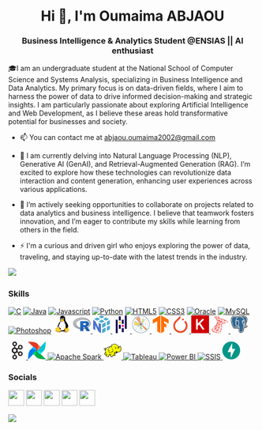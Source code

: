<h1 align="center">Hi 👋, I'm Oumaima ABJAOU</h1>
<h3 align="center"> Business Intelligence & Analytics Student @ENSIAS || AI enthusiast</h3> 

🎓I am an undergraduate student at the National School of Computer Science and Systems Analysis, specializing in Business Intelligence and Data Analytics. My primary focus is on data-driven fields, where I aim to harness the power of data to drive informed decision-making and strategic insights. I am particularly passionate about exploring Artificial Intelligence and Web Development, as I believe these areas hold transformative potential for businesses and society.


* 📫 You can contact me at <a href="mailto:(abjaou.oumaima2002@gmail.com">abjaou.oumaima2002@gmail.com</a>


* 🧠 I am currently delving into Natural Language Processing (NLP), Generative AI (GenAI), and Retrieval-Augmented Generation (RAG). I’m excited to explore how these technologies can revolutionize data interaction and content generation, enhancing user experiences across various applications.

* 🤝 I’m actively seeking opportunities to collaborate on projects related to data analytics and business intelligence. I believe that teamwork fosters innovation, and I’m eager to contribute my skills while learning from others in the field.

* ⚡ I'm a curious and driven girl who enjoys exploring the power of data, traveling, and staying up-to-date with the latest trends in the industry.

<a href="https://twitter.com/OumaimaAbj" target="_blank" rel="noreferrer"><img
src="https://img.shields.io/twitter/follow/OumaimaAbj?logo=twitter&style=for-the-badge&color=0891b2&labelColor=1c1917"
/></a>

### Skills

<p align="left">
<a href="https://docs.microsoft.com/en-us/cpp/?view=msvc-170" target="_blank" rel="noreferrer"><img src="https://raw.githubusercontent.com/danielcranney/readme-generator/main/public/icons/skills/c-colored.svg" width="36" height="36" alt="C" /></a>
<a href="https://www.oracle.com/java/" target="_blank" rel="noreferrer"><img src="https://raw.githubusercontent.com/danielcranney/readme-generator/main/public/icons/skills/java-colored.svg" width="36" height="36" alt="Java" /></a>
<a href="https://developer.mozilla.org/en-US/docs/Web/JavaScript" target="_blank" rel="noreferrer"><img src="https://raw.githubusercontent.com/danielcranney/readme-generator/main/public/icons/skills/javascript-colored.svg" width="36" height="36" alt="Javascript" /></a>
<a href="https://www.python.org/" target="_blank" rel="noreferrer"><img src="https://raw.githubusercontent.com/danielcranney/readme-generator/main/public/icons/skills/python-colored.svg" width="36" height="36" alt="Python" /></a>
<a href="https://developer.mozilla.org/en-US/docs/Glossary/HTML5" target="_blank" rel="noreferrer"><img src="https://raw.githubusercontent.com/danielcranney/readme-generator/main/public/icons/skills/html5-colored.svg" width="36" height="36" alt="HTML5" /></a>
<a href="https://www.w3.org/TR/CSS/#css" target="_blank" rel="noreferrer"><img src="https://raw.githubusercontent.com/danielcranney/readme-generator/main/public/icons/skills/css3-colored.svg" width="36" height="36" alt="CSS3" /></a>
<a href="https://www.oracle.com/uk/index.html" target="_blank" rel="noreferrer"><img src="https://raw.githubusercontent.com/danielcranney/readme-generator/main/public/icons/skills/oracle-colored.svg" width="36" height="36" alt="Oracle" /></a>
<a href="https://www.mysql.com/" target="_blank" rel="noreferrer"><img src="https://raw.githubusercontent.com/danielcranney/readme-generator/main/public/icons/skills/mysql-colored.svg" width="36" height="36" alt="MySQL" /></a>
<a href="https://www.adobe.com/uk/products/photoshop.html" target="_blank" rel="noreferrer"><img src="https://raw.githubusercontent.com/danielcranney/readme-generator/main/public/icons/skills/photoshop-colored.svg" width="36" height="36" alt="Photoshop" /></a>
<a href="https://www.linux.org/" target="_blank" rel="noreferrer">
<img src="https://raw.githubusercontent.com/devicons/devicon/master/icons/linux/linux-original.svg" alt="linux" width="36" height="36"/></a>
  <a href="https://www.r-project.org/" target="_blank" rel="noreferrer">
  <img src="https://raw.githubusercontent.com/devicons/devicon/master/icons/r/r-original.svg" alt="R" width="36" height="36"/>

<!-- NumPy -->
<a href="https://numpy.org/" target="_blank" rel="noreferrer">
  <img src="https://raw.githubusercontent.com/devicons/devicon/master/icons/numpy/numpy-original.svg" alt="NumPy" width="36" height="36"/>
</a>

<!-- Pandas -->
<a href="https://pandas.pydata.org/" target="_blank" rel="noreferrer">
  <img src="https://raw.githubusercontent.com/devicons/devicon/master/icons/pandas/pandas-original.svg" alt="Pandas" width="36" height="36"/>
</a>

<!-- Matplotlib -->
<a href="https://matplotlib.org/" target="_blank" rel="noreferrer">
  <img src="https://raw.githubusercontent.com/devicons/devicon/master/icons/matplotlib/matplotlib-original.svg" alt="Matplotlib" width="36" height="36"/>
</a>



<!-- TensorFlow -->
<a href="https://www.tensorflow.org/" target="_blank" rel="noreferrer">
  <img src="https://raw.githubusercontent.com/devicons/devicon/master/icons/tensorflow/tensorflow-original.svg" alt="TensorFlow" width="36" height="36"/>
</a>

<!-- PyTorch -->
<a href="https://pytorch.org/" target="_blank" rel="noreferrer">
  <img src="https://raw.githubusercontent.com/devicons/devicon/master/icons/pytorch/pytorch-original.svg" alt="PyTorch" width="36" height="36"/>
</a>

<!-- Keras -->
<a href="https://keras.io/" target="_blank" rel="noreferrer">
  <img src="https://raw.githubusercontent.com/devicons/devicon/master/icons/keras/keras-original.svg" alt="Keras" width="36" height="36"/>
</a>

<!-- SQLServer -->
<a href="https://www.microsoft.com/en-us/sql-server" target="_blank" rel="noreferrer">
  <img src="https://raw.githubusercontent.com/devicons/devicon/master/icons/microsoftsqlserver/microsoftsqlserver-plain.svg" alt="SQLServer" width="36" height="36"/>
</a>

<!-- PostgreSQL -->
<a href="https://www.postgresql.org/" target="_blank" rel="noreferrer">
  <img src="https://raw.githubusercontent.com/devicons/devicon/master/icons/postgresql/postgresql-original.svg" alt="PostgreSQL" width="36" height="36"/>
</a>

<p align="left">
  <!-- Apache Kafka -->
  <a href="https://kafka.apache.org/" target="_blank" rel="noreferrer">
    <img src="https://raw.githubusercontent.com/devicons/devicon/master/icons/apachekafka/apachekafka-original.svg" alt="Apache Kafka" width="36" height="36"/>
  </a>

  <!-- Apache Airflow -->
  <a href="https://airflow.apache.org/" target="_blank" rel="noreferrer">
    <img src="https://raw.githubusercontent.com/devicons/devicon/master/icons/apacheairflow/apacheairflow-original.svg" alt="Apache Airflow" width="36" height="36"/>
  </a>

  <!-- Apache Spark -->
  <a href="https://spark.apache.org/" target="_blank" rel="noreferrer">
    <img src="https://raw.githubusercontent.com/devicons/devicon/master/icons/apache/spark-original.svg" alt="Apache Spark" width="36" height="36"/>
  </a>

  <!-- Apache Hadoop -->
  <a href="https://hadoop.apache.org/" target="_blank" rel="noreferrer">
    <img src="https://raw.githubusercontent.com/devicons/devicon/master/icons/hadoop/hadoop-original.svg" alt="Apache Hadoop" width="36" height="36"/>
  </a>

  <!-- Tableau -->
  <a href="https://www.tableau.com/" target="_blank" rel="noreferrer">
    <img src="https://raw.githubusercontent.com/devicons/devicon/master/icons/tableau/tableau-original.svg" alt="Tableau" width="36" height="36"/>
  </a>

  <!-- Power BI -->
  <a href="https://powerbi.microsoft.com/" target="_blank" rel="noreferrer">
    <img src="https://raw.githubusercontent.com/devicons/devicon/master/icons/microsoft/microsoft-original.svg" alt="Power BI" width="36" height="36"/>
  </a>

  <!-- SQL Server Integration Services (SSIS) -->
  <a href="https://docs.microsoft.com/en-us/sql/integration-services/sql-server-integration-services?view=sql-server-ver15" target="_blank" rel="noreferrer">
    <img src="https://raw.githubusercontent.com/devicons/devicon/master/icons/microsoft/microsoft-original.svg" alt="SSIS" width="36" height="36"/>
  </a>

  <!-- FastAPI -->
  <a href="https://fastapi.tiangolo.com/" target="_blank" rel="noreferrer">
    <img src="https://raw.githubusercontent.com/devicons/devicon/master/icons/fastapi/fastapi-original.svg" alt="FastAPI" width="36" height="36"/>
  </a>
</p>

### Socials

<p align="left"> <a href="https://discord.com/users/Oumaima abj#6773" target="_blank" rel="noreferrer"><img src="https://raw.githubusercontent.com/danielcranney/readme-generator/main/public/icons/socials/discord.svg" width="32" height="32" /></a> 
<a href="https://www.github.com/oumaimaab01" target="_blank" rel="noreferrer"><img src="https://raw.githubusercontent.com/danielcranney/readme-generator/main/public/icons/socials/github.svg" width="32" height="32" /></a> <a href="https://www.linkedin.com/in/oumaima-abjaou-62b091218/" target="_blank" rel="noreferrer"><img src="https://raw.githubusercontent.com/danielcranney/readme-generator/main/public/icons/socials/linkedin.svg" width="32" height="32" /></a> <a href="https://medium.com/@abjaou.oumaima2002" target="_blank" rel="noreferrer"><img src="https://raw.githubusercontent.com/danielcranney/readme-generator/main/public/icons/socials/medium.svg" width="32" height="32" /></a> <a href="https://www.twitter.com/OumaimaAbj" target="_blank" rel="noreferrer"><img src="https://raw.githubusercontent.com/danielcranney/readme-generator/main/public/icons/socials/twitter.svg" width="32" height="32" /></a></p>


<a href="https://twitter.com/OumaimaAbj" target="_blank" rel="noreferrer"><img
src="https://img.shields.io/twitter/follow/OumaimaAbj?logo=twitter&style=for-the-badge&color=0891b2&labelColor=1c1917"
/></a>

